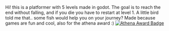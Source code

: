 Hi! this is a platformer with 5 levels made in godot. The goal is to reach the end without falling, and if you die you have to restart at level 1. A little bird told me that.. some fish would help you on your journey? Made because games are fun and cool, also for the athena award :) [![Athena Award Badge](https://img.shields.io/endpoint?url=https%3A%2F%2Faward.athena.hackclub.com%2Fapi%2Fbadge)](https://award.athena.hackclub.com?utm_source=readme)
